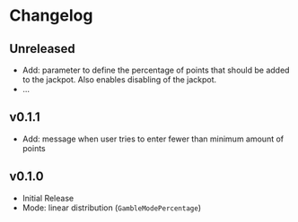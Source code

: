 # Changelog

## Unreleased
- Add: parameter to define the percentage of points that should be added to the
  jackpot. Also enables disabling of the jackpot.
- …

## v0.1.1
- Add: message when user tries to enter fewer than minimum amount of points

## v0.1.0
- Initial Release
- Mode: linear distribution (`GambleModePercentage`)
